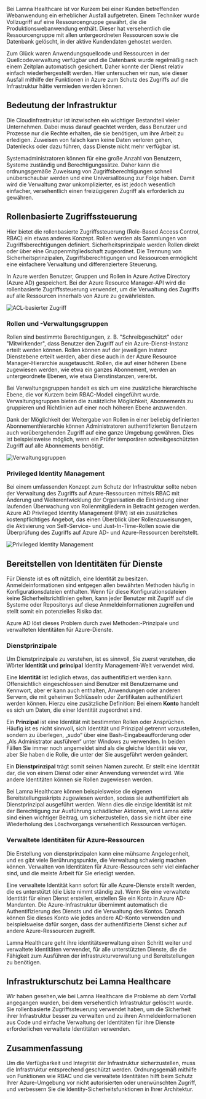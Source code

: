 Bei Lamna Healthcare ist vor Kurzem bei einer Kunden betreffenden Webanwendung ein erheblicher Ausfall aufgetreten. Einem Techniker wurde Vollzugriff auf eine Ressourcengruppe gewährt, die die Produktionswebanwendung enthält. Dieser hat versehentlich die Ressourcengruppe mit allen untergeordneten Ressourcen sowie die Datenbank gelöscht, in der aktive Kundendaten gehostet werden. 

Zum Glück waren Anwendungsquellcode und Ressourcen in der Quellcodeverwaltung verfügbar und die Datenbank wurde regelmäßig nach einem Zeitplan automatisch gesichert. Daher konnte der Dienst relativ einfach wiederhergestellt werden. Hier untersuchen wir nun, wie dieser Ausfall mithilfe der Funktionen in Azure zum Schutz des Zugriffs auf die Infrastruktur hätte vermieden werden können.

## <a name="criticality-of-infrastructure"></a>Bedeutung der Infrastruktur

Die Cloudinfrastruktur ist inzwischen ein wichtiger Bestandteil vieler Unternehmen. Dabei muss darauf geachtet werden, dass Benutzer und Prozesse nur die Rechte erhalten, die sie benötigen, um ihre Arbeit zu erledigen. Zuweisen von falsch kann keine Daten verloren gehen, Datenlecks oder dazu führen, dass Dienste nicht mehr verfügbar ist. 

Systemadministratoren können für eine große Anzahl von Benutzern, Systeme zuständig und Berechtigungssätze. Daher kann die ordnungsgemäße Zuweisung von Zugriffsberechtigungen schnell unüberschaubar werden und eine Universallösung zur Folge haben. Damit wird die Verwaltung zwar unkomplizierter, es ist jedoch wesentlich einfacher, versehentlich einen freizügigeren Zugriff als erforderlich zu gewähren.

## <a name="role-based-access-control"></a>Rollenbasierte Zugriffssteuerung

Hier bietet die rollenbasierte Zugriffssteuerung (Role-Based Access Control, RBAC) ein etwas anderes Konzept. Rollen werden als Sammlungen von Zugriffsberechtigungen definiert. Sicherheitsprinzipale werden Rollen direkt oder über eine Gruppenmitgliedschaft zugeordnet. Die Trennung von Sicherheitsprinzipalen, Zugriffsberechtigungen und Ressourcen ermöglicht eine einfachere Verwaltung und differenziertere Steuerung.

In Azure werden Benutzer, Gruppen und Rollen in Azure Active Directory (Azure AD) gespeichert. Bei der Azure Resource Manager-API wird die rollenbasierte Zugriffssteuerung verwendet, um die Verwaltung des Zugriffs auf alle Ressourcen innerhalb von Azure zu gewährleisten.

![ACL-basierter Zugriff](../media-draft/ACL_Based_Access.png)

<!-- ![Role-based access control](../media-draft/Role_Based_Access.png)
 -->

### <a name="roles-and-management-groups"></a>Rollen und -Verwaltungsgruppen

Rollen sind bestimmte Berechtigungen, z. B. "Schreibgeschützt" oder "Mitwirkender", dass Benutzer den Zugriff auf ein Azure-Dienst-Instanz erteilt werden können. Rollen können auf der jeweiligen Instanz Dienstebene erteilt werden, aber diese auch in der Azure Resource Manager-Hierarchie ausgetauscht. Rollen, die auf einer höheren Ebene zugewiesen werden, wie etwa ein ganzes Abonnement, werden an untergeordnete Ebenen, wie etwa Dienstinstanzen, vererbt. 

Bei Verwaltungsgruppen handelt es sich um eine zusätzliche hierarchische Ebene, die vor Kurzem beim RBAC-Modell eingeführt wurde. Verwaltungsgruppen bieten die zusätzliche Möglichkeit, Abonnements zu gruppieren und Richtlinien auf einer noch höheren Ebene anzuwenden.

Dank der Möglichkeit der Weitergabe von Rollen in einer beliebig definierten Abonnementhierarchie können Administratoren authentifizierten Benutzern auch vorübergehenden Zugriff auf eine ganze Umgebung gewähren. Dies ist beispielsweise möglich, wenn ein Prüfer temporären schreibgeschützten Zugriff auf alle Abonnements benötigt.

![Verwaltungsgruppen](../media-draft/management_groups.png)

### <a name="privileged-identity-management"></a>Privileged Identity Management

Bei einem umfassenden Konzept zum Schutz der Infrastruktur sollte neben der Verwaltung des Zugriffs auf Azure-Ressourcen mittels RBAC mit Änderung und Weiterentwicklung der Organisation die Einbindung einer laufenden Überwachung von Rollenmitgliedern in Betracht gezogen werden. Azure AD Privileged Identity Management (PIM) ist ein zusätzliches kostenpflichtiges Angebot, das einen Überblick über Rollenzuweisungen, die Aktivierung von Self-Service- und Just-In-Time-Rollen sowie die Überprüfung des Zugriffs auf Azure AD- und Azure-Ressourcen bereitstellt.

![Privileged Identity Management](../media-draft/PIM_Dashboard.png)

## <a name="providing-identities-to-services"></a>Bereitstellen von Identitäten für Dienste

Für Dienste ist es oft nützlich, eine Identität zu besitzen. Anmeldeinformationen sind entgegen allen bewährten Methoden häufig in Konfigurationsdateien enthalten. Wenn für diese Konfigurationsdateien keine Sicherheitsrichtlinien gelten, kann jeder Benutzer mit Zugriff auf die Systeme oder Repositorys auf diese Anmeldeinformationen zugreifen und stellt somit ein potenzielles Risiko dar.

Azure AD löst dieses Problem durch zwei Methoden:-Prinzipale und verwalteten Identitäten für Azure-Dienste.

### <a name="service-principals"></a>Dienstprinzipale

Um Dienstprinzipale zu verstehen, ist es sinnvoll, Sie zuerst verstehen, die Wörter **Identität** und **principal** Identity Management-Welt verwendet wird.

Eine **Identität** ist lediglich etwas, das authentifiziert werden kann. Offensichtlich eingeschlossen sind Benutzer mit Benutzername und Kennwort, aber er kann auch enthalten, Anwendungen oder anderen Servern, die mit geheimen Schlüsseln oder Zertifikaten authentifiziert werden können. Hierzu eine zusätzliche Definition: Bei einem **Konto** handelt es sich um Daten, die einer Identität zugeordnet sind.

Ein **Prinzipal** ist eine Identität mit bestimmten Rollen oder Ansprüchen. Häufig ist es nicht sinnvoll, sich Identität und Prinzipal getrennt vorzustellen, sondern zu überlegen, „sudo“ über eine Bash-Eingabeaufforderung oder „Als Administrator ausführen“ unter Windows zu verwenden. In beiden Fällen Sie immer noch angemeldet sind als die gleiche Identität wie vor, aber Sie haben die Rolle, die unter der Sie ausgeführt werden geändert.

Ein **Dienstprinzipal** trägt somit seinen Namen zurecht. Er stellt eine Identität dar, die von einem Dienst oder einer Anwendung verwendet wird. Wie andere Identitäten können sie Rollen zugewiesen werden. 

Bei Lamna Healthcare können beispielsweise die eigenen Bereitstellungsskripts zugewiesen werden, sodass sie authentifiziert als Dienstprinzipal ausgeführt werden. Wenn dies die einzige Identität ist mit der Berechtigung zur Ausführung schädlicher Aktionen, wird Lamna aktiv sind einen wichtiger Beitrag, um sicherzustellen, dass sie nicht über eine Wiederholung des Löschvorgangs versehentlich Ressourcen verfügen.

### <a name="managed-identities-for-azure-resources"></a>Verwaltete Identitäten für Azure-Ressourcen

Die Erstellung von dienstprinzipalen kann eine mühsame Angelegenheit, und es gibt viele Berührungspunkte, die Verwaltung schwierig machen können. Verwalten von Identitäten für Azure-Ressourcen sehr viel einfacher sind, und die meiste Arbeit für Sie erledigt werden.

Eine verwaltete Identität kann sofort für alle Azure-Dienste erstellt werden, die es unterstützt (die Liste nimmt ständig zu). Wenn Sie eine verwaltete Identität für einen Dienst erstellen, erstellen Sie ein Konto in Azure AD-Mandanten. Die Azure-Infrastruktur übernimmt automatisch die Authentifizierung des Diensts und die Verwaltung des Kontos. Danach können Sie dieses Konto wie jedes andere AD-Konto verwenden und beispielsweise dafür sorgen, dass der authentifizierte Dienst sicher auf andere Azure-Ressourcen zugreift.

Lamna Healthcare geht ihre identitätsverwaltung einen Schritt weiter und verwaltete Identitäten verwendet, für alle unterstützten Dienste, die die Fähigkeit zum Ausführen der infrastrukturverwaltung und Bereitstellungen zu benötigen.

## <a name="infrastructure-protection-at-lamna-healthcare"></a>Infrastrukturschutz bei Lamna Healthcare

Wir haben gesehen,wie bei Lamna Healthcare die Probleme ab dem Vorfall angegangen wurden, bei dem versehentlich Infrastruktur gelöscht wurde. Sie rollenbasierte Zugriffssteuerung verwendet haben, um die Sicherheit ihrer Infrastruktur besser zu verwalten und zu ihren Anmeldeinformationen aus Code und einfache Verwaltung der Identitäten für ihre Dienste erforderlichen verwaltete Identitäten verwenden.

## <a name="summary"></a>Zusammenfassung

Um die Verfügbarkeit und Integrität der Infrastruktur sicherzustellen, muss die Infrastruktur entsprechend geschützt werden. Ordnungsgemäß mithilfe von Funktionen wie RBAC und die verwaltete Identitäten hilft beim Schutz Ihrer Azure-Umgebung vor nicht autorisierten oder unerwünschten Zugriff, und verbessern Sie die Identity-Sicherheitsfunktionen in Ihrer Architektur.